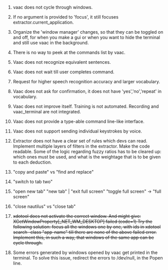 1. vaac does not cycle through windows.
3. If no argument is provided to 'focus', it still focuses extractor.current_application.
4. Organize the 'window manager' changes, so that they can be toggled on and off, for when you make a gui or when you want to hide the terminal and still use vaac in the background.
5. There is no way to peek at the commands list by vaac.
6. Vaac does not recognize equivalent sentences.
7. Vaac does not wait till user completes command.
8. Request for higher speech recognition accuracy and larger vocabulary.
9. Vaac does not ask for confirmation, it does not have 'yes','no','repeat' in vocabulary.
10. Vaac does not improve itself. Training is not automated. Recording and vaac_terminal are not integrated.
11. Vaac does not provide a type-able command line-like interface.
12. Vaac does not support sending individual keystrokes by voice.
13. Extractor does not have a clear set of rules which devs can read. Implement multiple layers of filters in the extractor. Make the code readable. Some of the logic regarding fuzzy ratios has to be cleared up: which ones must be used, and what is the weightage that is to be given to each deduction.
14. "copy and paste" vs "find and replace"
15. "switch to tab two"
16. "open new tab" "new tab" | "exit full screen" "toggle full screen" -> "full screen"
17. "close nautilus" vs "close tab"

18. ~~xdotool does not activate the correct window. And might give: XGetWindowProperty[_NET_WM_DESKTOP] failed (code=1)
    Try the following solution: focus all the windows one by one, with ids in 
    xdotool search -class "app-name"
    till there are none of the above failed error.
    Implement this, in such a way, that windows of the same app can be cycle through.~~

19. Some errors generated by windows opened by vaac get printed in the terminal. To solve this issue, redirect the errors to /dev/null, in the Popen line.

